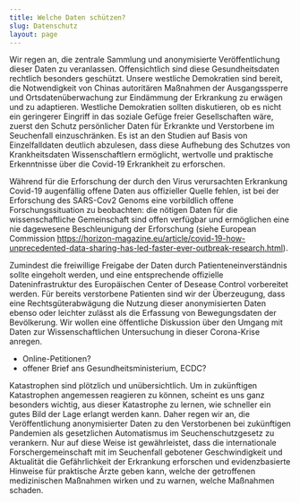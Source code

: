 ```yaml
---
title: Welche Daten schützen?
slug: Datenschutz
layout: page
---
```

Wir regen an, die zentrale Sammlung und anonymisierte Veröffentlichung dieser Daten zu veranlassen.
Offensichtlich sind diese Gesundheitsdaten rechtlich besonders geschützt.
Unsere westliche Demokratien sind bereit, die Notwendigkeit von Chinas autoritären Maßnahmen der Ausgangssperre und Ortsdatenüberwachung zur Eindämmung der Erkrankung zu erwägen und zu adaptieren.
Westliche Demokratien sollten diskutieren, ob es nicht ein geringerer Eingriff in das soziale Gefüge freier Gesellschaften wäre, zuerst den Schutz persönlicher Daten für Erkrankte und Verstorbene im Seuchenfall einzuschränken.
Es ist an den Studien auf Basis von Einzelfalldaten deutlich abzulesen, dass diese Aufhebung des Schutzes von Krankheitsdaten Wissenschaftlern ermöglicht, wertvolle und praktische Erkenntnisse über die Covid-19 Erkrankheit zu erforschen.


Während für die Erforschung der durch den Virus verursachten Erkrankung Covid-19 augenfällig offene Daten aus offizieller Quelle fehlen, ist bei der Erforschung des SARS-Cov2 Genoms eine vorbildlich offene Forschungssituation zu beobachten:
die nötigen Daten für die wissenschaftliche Gemeinschaft sind offen verfügbar und ermöglichen eine nie dagewesene Beschleunigung der Erforschung (siehe European Commission https://horizon-magazine.eu/article/covid-19-how-unprecedented-data-sharing-has-led-faster-ever-outbreak-research.html).

Zumindest die freiwillige Freigabe der Daten durch Patienteneinverständnis sollte eingeholt werden, und eine entsprechende offizielle Dateninfrastruktur des Europäischen Center of Desease Control vorbereitet werden.
Für bereits verstorbene Patienten sind wir der Überzeugung, dass eine Rechtsgüterabwägung die Nutzung dieser anonymisierten Daten ebenso oder leichter zulässt als die Erfassung von Bewegungsdaten der Bevölkerung.
Wir wollen eine öffentliche Diskussion über den Umgang mit Daten zur Wissenschaftlichen Untersuchung in dieser Corona-Krise anregen.
- Online-Petitionen?
- offener Brief ans Gesundheitsministerium, ECDC?

Katastrophen sind plötzlich und unübersichtlich.
Um in zukünftigen Katastrophen angemessen reagieren zu können, scheint es uns ganz besonders wichtig, aus dieser Katastrophe zu lernen, wie schneller ein gutes Bild der Lage erlangt werden kann.
Daher regen wir an, die Veröffentlichung anonymisierter Daten zu den Verstorbenen bei zukünftigen Pandemien als gesetzlichen Automatismus im Seuchenschutzgesetz zu verankern.
Nur auf diese Weise ist gewährleistet, dass die internationale Forschergemeinschaft mit im Seuchenfall gebotener Geschwindigkeit und Aktualität die Gefährlichkeit der Erkrankung erforschen und evidenzbasierte Hinweise für praktische Ärzte geben kann, welche der getroffenen medizinischen Maßnahmen wirken und zu warnen, welche Maßnahmen schaden.
